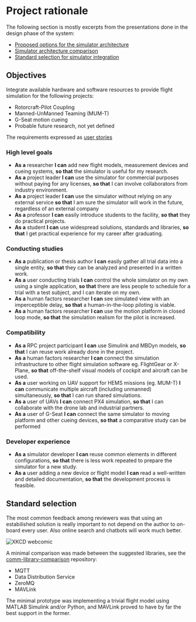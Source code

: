 # Project rationale

The following section is mostly excerpts from the presentations done in the design phase of the system:

- [Proposed options for the simulator architecture](rationale/Proposed%20options%20for%20simulator%20architecture.pdf)
- [Simulator architecture comparison](rationale/Simulator%20architecture%20comparison.pdf)
- [Standard selection for simulator integration](rationale/Standard%20selection%20for%20simulator%20integration.pdf)

## Objectives

Integrate available hardware and software resources to provide flight
simulation for the following projects:

- Rotorcraft-Pilot Coupling
- Manned-UnManned Teaming (MUM-T)
- G-Seat motion cueing
- Probable future research, not yet defined

The requirements expressed as [user stories](https://en.wikipedia.org/wiki/User_story)

### High level goals

- **As a** researcher **I can** add new flight models, measurement devices and cueing systems, **so that** the simulator is useful for my research.
- **As a** project leader **I can** use the simulator for commercial purposes without paying for any licenses, **so that** I can involve collaborators from industry environment.
- **As a** project leader **I can** use the simulator without relying on any external service **so that** I am sure the simulator will work in the future, regardless of an external company
- **As a** professor **I can** easily introduce students to the facility, **so that** they do practical projects.
- **As a** student **I can** use widespread solutions, standards and libraries, **so that** I get practical experience for my career after graduating.

### Conducting studies

- **As a** publication or thesis author **I can** easily gather all trial data into a single entity, **so that** they can be analyzed and presented in a written work.
- **As a** user conducting trials **I can** control the whole simulator on my own using a single application, **so that** there are less people to schedule for a trial with a test subject, and I can iterate on my own.
- **As a** human factors researcher **I can** see simulated view with an imperceptible delay, **so that** a human-in-the-loop piloting is viable.
- **As a** human factors researcher **I can** use the motion platform in closed loop mode, **so that** the simulation realism for the pilot is increased.

### Compatibility

- **As a** RPC project participant **I can** use Simulink and MBDyn models, **so that** I can reuse work already done in the project.
- **As a** human factors researcher **I can** connect the simulation infrastructure to other flight simulation software eg. FlightGear or X-Plane, **so that** off-the-shelf visual models of cockpit and aircraft can be used.
- **As a** user working on UAV support for HEMS missions (eg. MUM-T) **I can** communicate multiple aircraft (including unmanned) simultaneously, **so that** I can run shared simulations.
- **As a** user of UAVs **I can** connect PX4 simulation, **so that** I can collaborate with the drone lab and industrial partners.
- **As a** user of G-Seat **I can** connect the same simulator to moving platform and other cueing devices, **so that** a comparative study can be performed

### Developer experience

- **As a** simulator developer **I can** reuse common elements in different configurations, **so that** there is less work repeated to prepare the simulator for a new study.
- **As a** user adding a new device or flight model **I can** read a well-written and detailed documentation, **so that** the development process is feasible.

## Standard selection

The most common feedback among reviewers was that using an estabilished solution is really important to not depend on the author to on-board every user. Also online search and chatbots will work much better.

![XKCD webcomic](https://imgs.xkcd.com/comics/standards.png)

A minimal comparison was made between the suggested libraries, see the [comm-library-comparison](https://github.com/marsh-sim/comm-library-comparison) repository:

- MQTT
- Data Distribution Service
- ZeroMQ
- MAVLink

The minimal prototype was implementing a trivial flight model using MATLAB Simulink and/or Python, and MAVLink proved to have by far the best support in the former.
